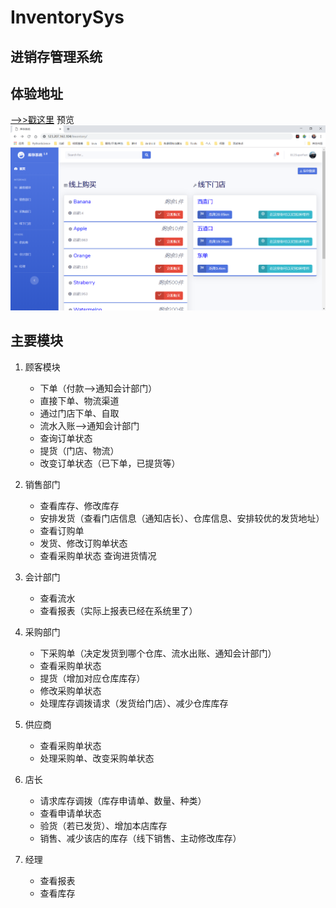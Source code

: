# InventorySys

## 进销存管理系统

## 体验地址
[——>>戳这里](http://123.207.163.104/Inventory/)
预览
![预览](index.png)
## 主要模块

1. 顾客模块
	- 下单（付款-->通知会计部门）
	- 直接下单、物流渠道
    - 通过门店下单、自取  
    - 流水入账-->通知会计部门 
    - 查询订单状态
	- 提货（门店、物流）
	- 改变订单状态（已下单，已提货等）

2. 销售部门
  	- 查看库存、修改库存
	- 安排发货（查看门店信息（通知店长）、仓库信息、安排较优的发货地址）
	- 查看订购单
	- 发货、修改订购单状态
	- 查看采购单状态 查询进货情况

3. 会计部门
	- 查看流水
	- 查看报表（实际上报表已经在系统里了）

4. 采购部门
	- 下采购单（决定发货到哪个仓库、流水出账、通知会计部门）
	- 查看采购单状态
	- 提货（增加对应仓库库存）
	- 修改采购单状态
	- 处理库存调拨请求（发货给门店）、减少仓库库存

5. 供应商
	- 查看采购单状态
	- 处理采购单、改变采购单状态

6. 店长
	- 请求库存调拨（库存申请单、数量、种类）
	- 查看申请单状态
	- 验货（若已发货）、增加本店库存
	- 销售、减少该店的库存（线下销售、主动修改库存）

7. 经理
	- 查看报表
	- 查看库存

